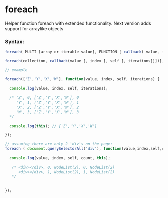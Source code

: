 # foreach
Helper function foreach with extended functionality.
Next version adds support for arraylike objects

### Syntax: 
```javascript
foreach( MULTI [array or iterable value], FUNCTION [ callback( value, index, self, iterations ) {} ], BOOLEAN [useDynamicLength], MULTI [modify_scope] );
```

```javascript
foreach(collection, callback(value [, index [, self [, iterations]]])[, dynamiclength][, thisArg]);

// example

foreach(['Z','Y','X','W'], function(value, index, self, iterations) {
  
  console.log(value, index, self, iterations); 
  
  /* 'Z', 0, ['Z','Y','X','W'], 0
     'Y', 1, ['Z','Y','X','W'], 1
     'X', 2, ['Z','Y','X','W'], 2
     'W', 3, ['Z','Y','X','W'], 3
  */
  
  console.log(this); // ['Z','Y','X','W']

});

// assuming there are only 2 'div's on the page:
foreach ( document.querySelectorAll('div'), function(value,index,self,count) {
		
  console.log(value, index, self, count, this);
      
   /* <div></div>, 0, NodeList(2), 0, NodeList(2)
      <div></div>, 1, NodeList(2), 1, NodeList(2)
   */
    
		
});


```
